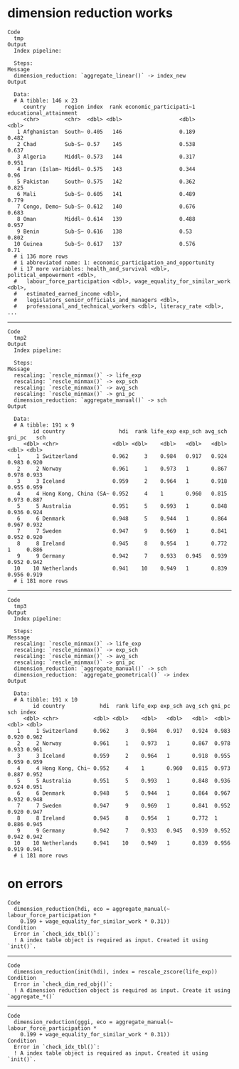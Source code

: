 # dimension reduction works

    Code
      tmp
    Output
      Index pipeline: 
      
      Steps: 
    Message
      dimension_reduction: `aggregate_linear()` -> index_new
    Output
      
      Data: 
      # A tibble: 146 x 23
         country      region index  rank economic_participati~1 educational_attainment
         <chr>        <chr>  <dbl> <dbl>                  <dbl>                  <dbl>
       1 Afghanistan  South~ 0.405   146                  0.189                  0.482
       2 Chad         Sub-S~ 0.57    145                  0.538                  0.637
       3 Algeria      Middl~ 0.573   144                  0.317                  0.951
       4 Iran (Islam~ Middl~ 0.575   143                  0.344                  0.96 
       5 Pakistan     South~ 0.575   142                  0.362                  0.825
       6 Mali         Sub-S~ 0.605   141                  0.489                  0.779
       7 Congo, Demo~ Sub-S~ 0.612   140                  0.676                  0.683
       8 Oman         Middl~ 0.614   139                  0.488                  0.957
       9 Benin        Sub-S~ 0.616   138                  0.53                   0.802
      10 Guinea       Sub-S~ 0.617   137                  0.576                  0.71 
      # i 136 more rows
      # i abbreviated name: 1: economic_participation_and_opportunity
      # i 17 more variables: health_and_survival <dbl>, political_empowerment <dbl>,
      #   labour_force_participation <dbl>, wage_equality_for_similar_work <dbl>,
      #   estimated_earned_income <dbl>,
      #   legislators_senior_officials_and_managers <dbl>,
      #   professional_and_technical_workers <dbl>, literacy_rate <dbl>, ...

---

    Code
      tmp2
    Output
      Index pipeline: 
      
      Steps: 
    Message
      rescaling: `rescle_minmax()` -> life_exp
      rescaling: `rescle_minmax()` -> exp_sch
      rescaling: `rescle_minmax()` -> avg_sch
      rescaling: `rescle_minmax()` -> gni_pc
      dimension_reduction: `aggregate_manual()` -> sch
    Output
      
      Data: 
      # A tibble: 191 x 9
            id country                 hdi  rank life_exp exp_sch avg_sch gni_pc   sch
         <dbl> <chr>                 <dbl> <dbl>    <dbl>   <dbl>   <dbl>  <dbl> <dbl>
       1     1 Switzerland           0.962     3    0.984   0.917   0.924  0.983 0.920
       2     2 Norway                0.961     1    0.973   1       0.867  0.978 0.933
       3     3 Iceland               0.959     2    0.964   1       0.918  0.955 0.959
       4     4 Hong Kong, China (SA~ 0.952     4    1       0.960   0.815  0.973 0.887
       5     5 Australia             0.951     5    0.993   1       0.848  0.936 0.924
       6     6 Denmark               0.948     5    0.944   1       0.864  0.967 0.932
       7     7 Sweden                0.947     9    0.969   1       0.841  0.952 0.920
       8     8 Ireland               0.945     8    0.954   1       0.772  1     0.886
       9     9 Germany               0.942     7    0.933   0.945   0.939  0.952 0.942
      10    10 Netherlands           0.941    10    0.949   1       0.839  0.956 0.919
      # i 181 more rows

---

    Code
      tmp3
    Output
      Index pipeline: 
      
      Steps: 
    Message
      rescaling: `rescle_minmax()` -> life_exp
      rescaling: `rescle_minmax()` -> exp_sch
      rescaling: `rescle_minmax()` -> avg_sch
      rescaling: `rescle_minmax()` -> gni_pc
      dimension_reduction: `aggregate_manual()` -> sch
      dimension_reduction: `aggregate_geometrical()` -> index
    Output
      
      Data: 
      # A tibble: 191 x 10
            id country           hdi  rank life_exp exp_sch avg_sch gni_pc   sch index
         <dbl> <chr>           <dbl> <dbl>    <dbl>   <dbl>   <dbl>  <dbl> <dbl> <dbl>
       1     1 Switzerland     0.962     3    0.984   0.917   0.924  0.983 0.920 0.962
       2     2 Norway          0.961     1    0.973   1       0.867  0.978 0.933 0.961
       3     3 Iceland         0.959     2    0.964   1       0.918  0.955 0.959 0.959
       4     4 Hong Kong, Chi~ 0.952     4    1       0.960   0.815  0.973 0.887 0.952
       5     5 Australia       0.951     5    0.993   1       0.848  0.936 0.924 0.951
       6     6 Denmark         0.948     5    0.944   1       0.864  0.967 0.932 0.948
       7     7 Sweden          0.947     9    0.969   1       0.841  0.952 0.920 0.947
       8     8 Ireland         0.945     8    0.954   1       0.772  1     0.886 0.945
       9     9 Germany         0.942     7    0.933   0.945   0.939  0.952 0.942 0.942
      10    10 Netherlands     0.941    10    0.949   1       0.839  0.956 0.919 0.941
      # i 181 more rows

# on errors

    Code
      dimension_reduction(hdi, eco = aggregate_manual(~ labour_force_participation *
        0.199 + wage_equality_for_similar_work * 0.31))
    Condition
      Error in `check_idx_tbl()`:
      ! A index table object is required as input. Created it using `init()`.

---

    Code
      dimension_reduction(init(hdi), index = rescale_zscore(life_exp))
    Condition
      Error in `check_dim_red_obj()`:
      ! A dimension reduction object is required as input. Create it using `aggregate_*()`

---

    Code
      dimension_reduction(gggi, eco = aggregate_manual(~ labour_force_participation *
        0.199 + wage_equality_for_similar_work * 0.31))
    Condition
      Error in `check_idx_tbl()`:
      ! A index table object is required as input. Created it using `init()`.

